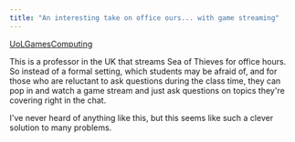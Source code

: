 ```yaml
---
title: "An interesting take on office ours... with game streaming"
---
```


[UoLGamesComputing](https://www.twitch.tv/uolgamescomputing)

This is a professor in the UK that streams Sea of Thieves for office hours. So instead of a formal setting, which students may be afraid of, and for those who are reluctant to ask questions during the class time, they can pop in and watch a game stream and just ask questions on topics they're covering right in the chat.

I've never heard of anything like this, but this seems like such a clever solution to many problems.
